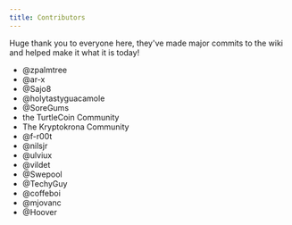 ```yaml
---
title: Contributors
---
```


Huge thank you to everyone here, they've made major commits to the wiki and helped make it what it is today!

* @zpalmtree
* @ar-x
* @Sajo8
* @holytastyguacamole
* @SoreGums
* the TurtleCoin Community
* The Kryptokrona Community
* @f-r00t
* @nilsjr
* @ulviux
* @vildet
* @Swepool
* @TechyGuy
* @coffeboi
* @mjovanc
* @Hoover
